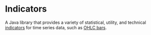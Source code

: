 # Indicators

A Java library that provides a variety of statistical, utility, and technical
[indicators](https://www.investopedia.com/terms/i/indicator.asp) for time series data, such as
[OHLC bars](https://www.investopedia.com/terms/c/candlestick.asp).
